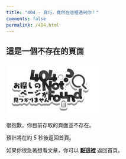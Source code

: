 ```yaml
---
title: "404 - 真巧，竟然在這裡遇到你！"
comments: false
permalink: /404.html
---
```


<!-- markdownlint-disable MD039 MD033 -->

## 這是一個不存在的頁面
<!-- 圖片 -->
<style>
  img {
    width: 100%;
    height: auto;
  }

  @media (min-width: 768px) {
    img {
      width: 50%;
    }
  }
</style>
<img src="https://github.com/HsienLu/HsienLu.github.io/blob/gh-pages/404/NotFound.png?raw=true">

很抱歉，你目前存取的頁面並不存在。

預計將在約 <span id="">5</span> 秒後返回首頁。

如果你很急著想看文章，你可以 **[點這裡](https://hsienlu.github.io/)** 返回首頁。

<script>
let countTime = 5;

function count() {
  
  document.getElementById('timeout').textContent = countTime;
  countTime -= 1;
  if(countTime === 0){
    location.href = 'https://hsienlu.github.io/'; // 記得改成自己網址 Url
  }
  setTimeout(() => {
    count();
  }, 1000);
}

count();
</script>
